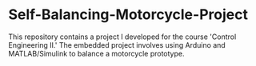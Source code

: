 # Self-Balancing-Motorcycle-Project
This repository contains a project I developed for the course 'Control Engineering II.' The embedded project involves using Arduino and MATLAB/Simulink to balance a motorcycle prototype.
